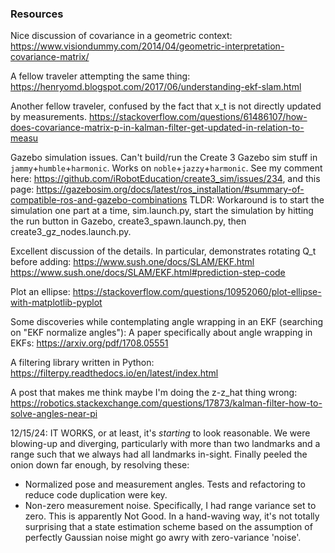 ### Resources

Nice discussion of covariance in a geometric context:
https://www.visiondummy.com/2014/04/geometric-interpretation-covariance-matrix/

A fellow traveler attempting the same thing:
https://henryomd.blogspot.com/2017/06/understanding-ekf-slam.html

Another fellow traveler, confused by the fact that x_t is not directly updated by measurements.
https://stackoverflow.com/questions/61486107/how-does-covariance-matrix-p-in-kalman-filter-get-updated-in-relation-to-measu

Gazebo simulation issues. Can't build/run the Create 3 Gazebo sim stuff in `jammy`+`humble`+`harmonic`. 
Works on `noble`+`jazzy`+`harmonic`. See my comment here:
https://github.com/iRobotEducation/create3_sim/issues/234, and this page:
https://gazebosim.org/docs/latest/ros_installation/#summary-of-compatible-ros-and-gazebo-combinations
TLDR: Workaround is to start the simulation one part at a time, sim.launch.py, start the simulation by hitting the run 
button in Gazebo, create3_spawn.launch.py, then create3_gz_nodes.launch.py.

Excellent discussion of the details. In particular, demonstrates rotating Q_t before adding:
https://www.sush.one/docs/SLAM/EKF.html
https://www.sush.one/docs/SLAM/EKF.html#prediction-step-code


Plot an ellipse: https://stackoverflow.com/questions/10952060/plot-ellipse-with-matplotlib-pyplot


Some discoveries while contemplating angle wrapping in an EKF (searching on "EKF normalize angles"):
A paper specifically about angle wrapping in EKFs: https://arxiv.org/pdf/1708.05551

A filtering library written in Python: https://filterpy.readthedocs.io/en/latest/index.html

A post that makes me think maybe I'm doing the z-z_hat thing wrong:
https://robotics.stackexchange.com/questions/17873/kalman-filter-how-to-solve-angles-near-pi

12/15/24: IT WORKS, or at least, it's _starting_ to look reasonable. We were blowing-up and diverging, 
particularly with more than two landmarks and a range such that we always had all landmarks in-sight. 
Finally peeled the onion down far enough, by resolving these:
* Normalized pose and measurement angles. Tests and refactoring to reduce code duplication were key.
* Non-zero measurement noise. Specifically, I had range variance set to zero. This is apparently Not 
Good. In a hand-waving way, it's not totally surprising that a state estimation scheme based on the 
assumption of perfectly Gaussian noise might go awry with zero-variance 'noise'.
